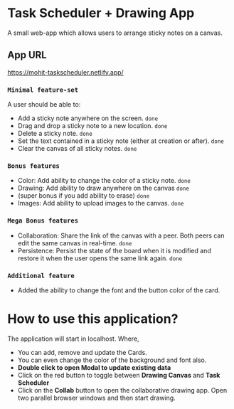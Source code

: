 # Task Scheduler + Drawing App
A small web-app which allows users to arrange sticky notes on a canvas.

## App URL
https://mohit-taskscheduler.netlify.app/

### `Minimal feature-set`
A user should be able to:
* Add a sticky note anywhere on the screen. `done`
* Drag and drop a sticky note to a new location. `done`
* Delete a sticky note. `done`
* Set the text contained in a sticky note (either at creation or after). `done`
* Clear the canvas of all sticky notes. `done` 

### `Bonus features`
* Color: Add ability to change the color of a sticky note. `done`
* Drawing: Add ability to draw anywhere on the canvas `done`
* (super bonus if you add ability to erase) `done`
* Images: Add ability to upload images to the canvas. `done`

### `Mega Bonus features`
* Collaboration: Share the link of the canvas with a peer. Both peers can edit the same canvas in real-time. `done`
* Persistence: Persist the state of the board when it is modified and restore it when the user opens the same link again. `done`

### `Additional feature`
* Added the ability to change the font and the button color of the card.

# How to use this application?

The application will start in localhost. Where,
* You can add, remove and update the Cards.
* You can even change the color of the background and font also.
* **Double click to open Modal to update existing data**
* Click on the red button to toggle between **Drawing Canvas** and **Task Scheduler**
* Click on the **Collab** button to open the collaborative drawing app. Open two parallel browser windows and then start drawing.

